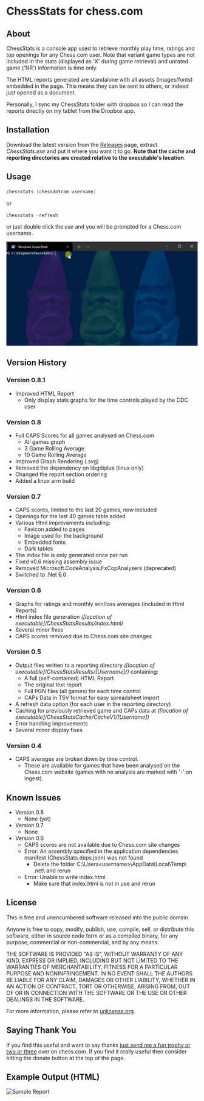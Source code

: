 # ChessStats for chess.com

## About

ChessStats is a console app used to retrieve monthly play time, ratings and top openings for any Chess.com user. Note that variant game types are not included in the stats (displayed as 'X' during game retrieval) and unrated game ('NR') information is time only.

The HTML reports generated are standalone with all assets (images/fonts) embedded in the page.  This means they can be sent to others, or indeed just opened as a document.  

Personally, I sync my ChessStats folder with dropbox so I can read the reports directly on my tablet from the Dropbox app.

## Installation

Download the latest version from the [Releases](https://github.com/Hyper-Dragon/ChessStats/releases) page, extract _ChessStats.exe_ and put it where you want it to go.  **Note that the cache and reporting directories are created relative to the executable's location**.

## Usage

``` Powershell
chessstats [chessdotcom username]
```

or

``` Powershell
chessstats -refresh
```

or just double click the _exe_ and you will be prompted for a Chess.com username.

![Sample Run](assets/images/RunningConsole.gif)

## Version History

### Version 0.8.1
* Improved HTML Report
  * Only display stats graphs for the time controls played by the CDC user

### Version 0.8 
* Full CAPS Scores for all games analysed on Chess.com
  * All games graph
  * 3 Game Rolling Average
  * 10 Game Rolling Average
* Improved Graph Rendering (.svg)
* Removed the dependency on libgdiplus (linux only)
* Changed the report section ordering
* Added a linux arm build
 
### Version 0.7

* CAPS scores, limited to the last 20 games, now included
* Openings for the last 40 games table added
* Various Html improvements including:
  * Favicon added to pages
  * Image used for the background
  * Embedded fonts
  * Dark tables
* The index file is only generated once per run
* Fixed v0.6 missing assembly issue
* Removed Microsoft.CodeAnalysis.FxCopAnalyzers (deprecated)
* Switched to .Net 6.0

### Version 0.6

* Graphs for ratings and monthly win/loss averages (included in Html Reports)
* Html index file generation _([location of executable]/ChessStatsResults/index.html)_
* Several minor fixes
* CAPS scores removed due to Chess.com site changes

### Version 0.5

* Output files written to a reporting directory _([location of executable]/ChessStatsResults/[Username]/)_ containing:
  * A full (self-contained) HTML Report
  * The original text report
  * Full PGN files (all games) for each time control
  * CAPs Data in TSV format for easy spreadsheet import
* A refresh data option (for each user in the reporting directory)
* Caching for previously retrieved game and CAPs data at _([location of executable]/ChessStatsCache/CacheV1/[Username])_
* Error handling improvements
* Several minor display fixes

### Version 0.4

* CAPS averages are broken down by time control.  
  * These are available for games that have been analysed on the Chess.com website (games with no analysis are marked with '-' on ingest).

## Known Issues

* Version 0.8
  * None (yet)
* Version 0.7
  * None
* Version 0.6
  * CAPS scores are not available due to Chess.com site changes
  * Error: An assembly specified in the application dependencies manifest (ChessStats.deps.json) was not found 
    * Delete the folder C:\Users\<username>\AppData\Local\Temp\ .net\ and rerun
  * Error: Unable to write index.html 
    * Make sure that index.html is not in use and rerun

## License

This is free and unencumbered software released into the public domain.

Anyone is free to copy, modify, publish, use, compile, sell, or distribute this software, either in source code form or as a compiled binary, for any purpose, commercial or non-commercial, and by any means.

THE SOFTWARE IS PROVIDED "AS IS", WITHOUT WARRANTY OF ANY KIND, EXPRESS OR IMPLIED, INCLUDING BUT NOT LIMITED TO THE WARRANTIES OF MERCHANTABILITY, FITNESS FOR A PARTICULAR PURPOSE AND NONINFRINGEMENT. IN NO EVENT SHALL THE AUTHORS BE LIABLE FOR ANY CLAIM, DAMAGES OR OTHER LIABILITY, WHETHER IN AN ACTION OF CONTRACT, TORT OR OTHERWISE, ARISING FROM, OUT OF OR IN CONNECTION WITH THE SOFTWARE OR THE USE OR OTHER DEALINGS IN THE SOFTWARE.

For more information, please refer to [unlicense.org](https://unlicense.org).

## Saying Thank You

If you find this useful and want to say thanks [just send me a fun trophy or two or three](https://www.chess.com/member/hyper-dragon) over on chess.com.  If you find it really useful then consider hitting the donate button at the top of the page.

## Example Output (HTML)

![Sample Report](assets/images/SampleReport.png)
